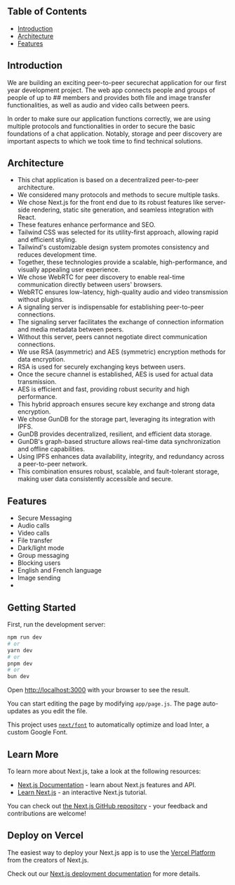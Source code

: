 ## Table of Contents

- [Introduction](#introduction)
- [Architecture](#architecture)
- [Features](#features)

## Introduction

We are building an exciting peer-to-peer securechat application for our first year development project. The web app connects people and groups of people of up to ## members and provides both file and image transfer functionalities, as well as audio and video calls between peers.

In order to make sure our application functions correctly, we are using multiple protocols and functionalities in order to secure the basic foundations of a chat application. Notably, storage and peer discovery are important aspects to which we took time to find technical solutions. 

## Architecture

- This chat application is based on a decentralized peer-to-peer architecture.
- We considered many protocols and methods to secure multiple tasks.
- We chose Next.js for the front end due to its robust features like server-side rendering, static site generation, and seamless integration with React.
- These features enhance performance and SEO.
- Tailwind CSS was selected for its utility-first approach, allowing rapid and efficient styling.
- Tailwind's customizable design system promotes consistency and reduces development time.
- Together, these technologies provide a scalable, high-performance, and visually appealing user experience.
- We chose WebRTC for peer discovery to enable real-time communication directly between users' browsers.
- WebRTC ensures low-latency, high-quality audio and video transmission without plugins.
- A signaling server is indispensable for establishing peer-to-peer connections.
- The signaling server facilitates the exchange of connection information and media metadata between peers.
- Without this server, peers cannot negotiate direct communication connections.
- We use RSA (asymmetric) and AES (symmetric) encryption methods for data encryption.
- RSA is used for securely exchanging keys between users.
- Once the secure channel is established, AES is used for actual data transmission.
- AES is efficient and fast, providing robust security and high performance.
- This hybrid approach ensures secure key exchange and strong data encryption.
- We chose GunDB for the storage part, leveraging its integration with IPFS.
- GunDB provides decentralized, resilient, and efficient data storage.
- GunDB's graph-based structure allows real-time data synchronization and offline capabilities.
- Using IPFS enhances data availability, integrity, and redundancy across a peer-to-peer network.
- This combination ensures robust, scalable, and fault-tolerant storage, making user data consistently accessible and secure.


## Features

- Secure Messaging
- Audio calls
- Video calls
- File transfer
- Dark/light mode
- Group messaging
- Blocking users
- English and French language
- Image sending
- 

## Getting Started

First, run the development server:

```bash
npm run dev
# or
yarn dev
# or
pnpm dev
# or
bun dev
```

Open [http://localhost:3000](http://localhost:3000) with your browser to see the result.

You can start editing the page by modifying `app/page.js`. The page auto-updates as you edit the file.

This project uses [`next/font`](https://nextjs.org/docs/basic-features/font-optimization) to automatically optimize and load Inter, a custom Google Font.

## Learn More

To learn more about Next.js, take a look at the following resources:

- [Next.js Documentation](https://nextjs.org/docs) - learn about Next.js features and API.
- [Learn Next.js](https://nextjs.org/learn) - an interactive Next.js tutorial.

You can check out [the Next.js GitHub repository](https://github.com/vercel/next.js/) - your feedback and contributions are welcome!

## Deploy on Vercel

The easiest way to deploy your Next.js app is to use the [Vercel Platform](https://vercel.com/new?utm_medium=default-template&filter=next.js&utm_source=create-next-app&utm_campaign=create-next-app-readme) from the creators of Next.js.

Check out our [Next.js deployment documentation](https://nextjs.org/docs/deployment) for more details.


